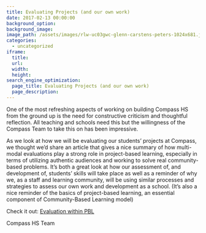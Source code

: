 ```yaml
---
title: Evaluating Projects (and our own work)
date: 2017-02-13 00:00:00
background_option: 
background_image: 
image_path: /assets/images/rlw-uc03gwc-glenn-carstens-peters-1024x681.jpg
categories:
  - uncategorized
iframe: 
  title: 
  url:  
  width: 
  height:
search_engine_optimization:
  page_title: Evaluating Projects (and our own work)
  page_description:
---
```



One of the most refreshing aspects of working on building Compass HS from the ground up is the need for constructive criticism and thoughtful reflection.  All teaching and schools need this but the willingness of the Compass Team to take this on has been impressive.

As we look at how we will be evaluating our students’ projects at Compass, we thought we’d share an article that gives a nice summary of how multi-modal evaluations play a strong role in project-based learning, especially in terms of utilizing authentic audiences and working to solve real community-based problems.  It’s both a great look at how our assessment of, and development of, students’ skills will take place as well as a reminder of why we, as a staff and learning community, will be using similar processes and strategies to assess our own work and development as a school. (It’s also a nice reminder of the basics of project-based learning, an essential component of Community-Based Learning model)

Check it out:  [Evaluation within PBL](http://www.bie.org/blog/evaluation_within_project_based_learning)

Compass HS Team